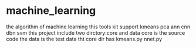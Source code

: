 machine_learning
================
the algorithm of machine learning
this tools kit support kmeans pca ann cnn dbn svm
this project include two dirctory:core and data
core is the source code
the data is the test data
tht core dir has
kmeans.py
nnet.py 
